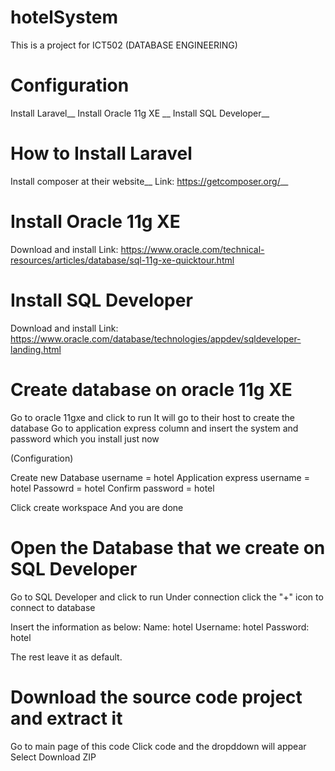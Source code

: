 # hotelSystem

This is a project for ICT502 (DATABASE ENGINEERING)

# Configuration

Install Laravel__
Install Oracle 11g XE __
Install SQL Developer__

# How to Install Laravel 

Install composer at their website__
Link: https://getcomposer.org/__

# Install Oracle 11g XE 

Download and install
Link: https://www.oracle.com/technical-resources/articles/database/sql-11g-xe-quicktour.html


# Install SQL Developer

Download and install
Link: https://www.oracle.com/database/technologies/appdev/sqldeveloper-landing.html


# Create database on oracle 11g XE

Go to oracle 11gxe and click to run
It will go to their host to create the database
Go to application express column and insert the system and password which you install just now

(Configuration)

Create new 
Database username = hotel 
Application express username = hotel 
Passowrd = hotel 
Confirm password = hotel 

Click create workspace
And you are done

# Open the Database that we create on SQL Developer

Go to SQL Developer and click to run
Under connection click the "+" icon to connect to database

Insert the information as below:
Name: hotel
Username: hotel
Password: hotel

The rest leave it as default.

# Download the source code project and extract it

Go to main page of this code
Click code and the dropddown will appear 
Select Download ZIP










